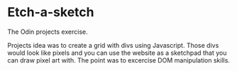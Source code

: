 # Etch-a-sketch
The Odin projects exercise.

Projects idea was to create a grid with divs using Javascript. Those divs would look like pixels and you can use the website as a sketchpad that you can draw pixel art with.
The point was to excercise DOM manipulation skills.


